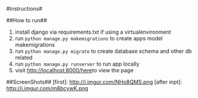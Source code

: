 #Instructions#

##How to run##
1. install django via requirements.txt if using a virtualenvironment
2. run `python manage.py makemigrations` to create apps model makemigrations
3. run `python manage.py migrate` to create database schema and other db related
4. run `python manage.py runserver` to run app locally
5. visit [http://localhost:8000/here](http://localhost:8000)to view the page



##ScreenShots##
[first]: http://i.imgur.com/NHo8QMS.png
[after inpt]: http://i.imgur.com/m8bcywK.png


